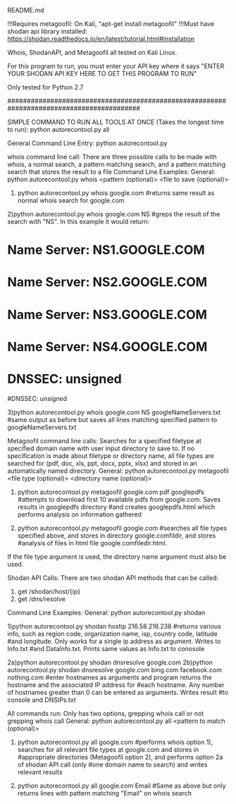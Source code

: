 README.md

!!!Requires metagoofil: On Kali, "apt-get install metagoofil"
!!!Must have shodan api library installed: https://shodan.readthedocs.io/en/latest/tutorial.html#installation

Whois, ShodanAPI, and Metagoofil all tested on Kali Linux.

For this program to run, you must enter your API key where it says "ENTER YOUR SHODAN API KEY HERE TO GET THIS PROGRAM TO RUN"

Only tested for Python 2.7

##########################################################################################


SIMPLE COMMAND TO RUN ALL TOOLS AT ONCE (Takes the longest time to run):
python autorecontool.py all <website name>


General Command Line Entry: python autorecontool.py <Tool> <program args>



whois command line call:
There are three possible calls to be made with whois, a normal search, a pattern matching 
search, and a pattern matching search that stores the result to a file
Command Line Examples:
General: python autorecontool.py whois <website name> <pattern (optional)> <file to save (optional)>

1) python autorecontool.py whois google.com
#returns same result as normal whois search for google.com

2)python autorecontool.py whois google.com NS
#greps the result of the search with "NS". In this example it would return:
#   Name Server: NS1.GOOGLE.COM
#   Name Server: NS2.GOOGLE.COM
#   Name Server: NS3.GOOGLE.COM
#   Name Server: NS4.GOOGLE.COM
#   DNSSEC: unsigned
#DNSSEC: unsigned

3)python autorecontool.py whois google.com NS googleNameServers.txt
#same output as before but saves all lines matching specified pattern to googleNameServers.txt




Metagoofil command line calls:
Searches for a specified filetype at specified domain name with user input directory to save to. If 
no specification is made about filetype or directory name, all file types are searched for (pdf, doc,
xls, ppt, docx, pptx, xlsx) and stored in an automatically named directory.
General: python autorecontool.py metagoofil <domain name> <file type (optional)> <directory name (optional)>

1) python autorecontool.py metagoofil google.com pdf googlepdfs
#attempts to download first 10 available pdfs from google.com. Saves results in googlepdfs directory
#and creates googlepdfs.html which performs analysis on information gathered

2) python autorecontool.py metagoofil google.com
#searches all file types specified above, and stores in directory google.comfildir, and stores 
#analysis of files in html file google.comfiledir.html.

If the file type argument is used, the directory name argument must also be used.



Shodan API Calls:
There are two shodan API methods that can be called:
1) get /shodan/host/{ip}
2) get /dns/resolve

Command Line Examples:
General: python autorecontool.py shodan <methodToCall> <args>

1)python autorecontool.py shodan hostip 216.58.216.238
#returns various info, such as region code, organization name, isp, country code, latitude 
#and longitude. Only works for a single ip address as argument. Writes to <orgname>Info.txt
#and <orgname>DataInfo.txt. Prints same values as <orgname>Info.txt to conosole

2a)python autorecontool.py shodan dnsresolve google.com
2b)python autorecontool.py shodan dnsresolve google.com bing.com facebook.com nothing.com
#enter hostnames as arguments and program returns the hostname and the associated IP address for
#each hostname. Any number of hostnames greater than 0 can be entered as arguments. Writes result
#to console and DNSIPs.txt



All commands run:
Only has two options, grepping whois call or not grepping whois call
General: python autorecontool.py all <org name> <pattern to match (optional)>

1) python autorecontool.py all google.com
#performs whois option 1), searches for all relevant file types at google.com and stores in
#appropriate directories (Metagoofil option 2), and performs option 2a of shodan API call (only
#one domain name to search) and writes relevant results

2) python autorecontool.py all google.com Email
#Same as above but only returns lines with pattern matching "Email" on whois search

